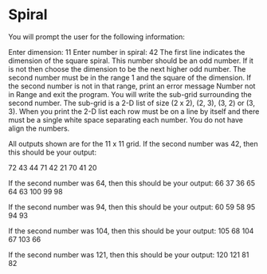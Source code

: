 # Spiral
You will prompt the user for the following information:

Enter dimension: 11
Enter number in spiral: 42
The first line indicates the dimension of the square spiral. This number should be an odd number. If it is not then choose the dimension to be the next higher odd number. The second number must be in the range 1 and the square of the dimension. If the second number is not in that range, print an error message Number not in Range and exit the program.
You will write the sub-grid surrounding the second number. The sub-grid is a 2-D list of size (2 x 2), (2, 3), (3, 2) or (3, 3). When you print the 2-D list each row must be on a line by itself and there must be a single white space separating each number. You do not have align the numbers.

All outputs shown are for the 11 x 11 grid. If the second number was 42, then this should be your output:

72 43 44
71 42 21
70 41 20

If the second number was 64, then this should be your output:
66 37 36
65 64 63
100 99 98

If the second number was 94, then this should be your output:
60 59 58
95 94 93

If the second number was 104, then this should be your output:
105 68
104 67
103 66

If the second number was 121, then this should be your output:
120 121
81 82
